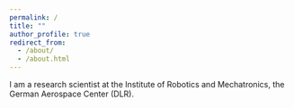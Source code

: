```yaml
---
permalink: /
title: ""
author_profile: true
redirect_from: 
  - /about/
  - /about.html
---
```


I am a research scientist at the Institute of Robotics and Mechatronics, the German Aerospace Center (DLR). 
